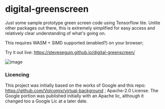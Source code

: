 # digital-greenscreen
Just some sample prototype green screen code using Tensorflow lite. Unlite other packages out there, this is extremely simplified for easy access and relatively clear understanding of what's going on.

This requires WASM + SIMD supported (enabled?) on your browser;

Try it out live: https://steveseguin.github.io/digital-greenscreen/

![image](https://user-images.githubusercontent.com/2575698/112217687-34917e80-8bf9-11eb-9c5a-ff22297f6bd5.png)


### Licencing

This project was initially based on the works of Google and this repo: https://github.com/Volcomix/virtual-background ; Apache-2.0 License.
The Google portion was published initially with an Apache lic, although it changed too a Google Lic at a later date.


